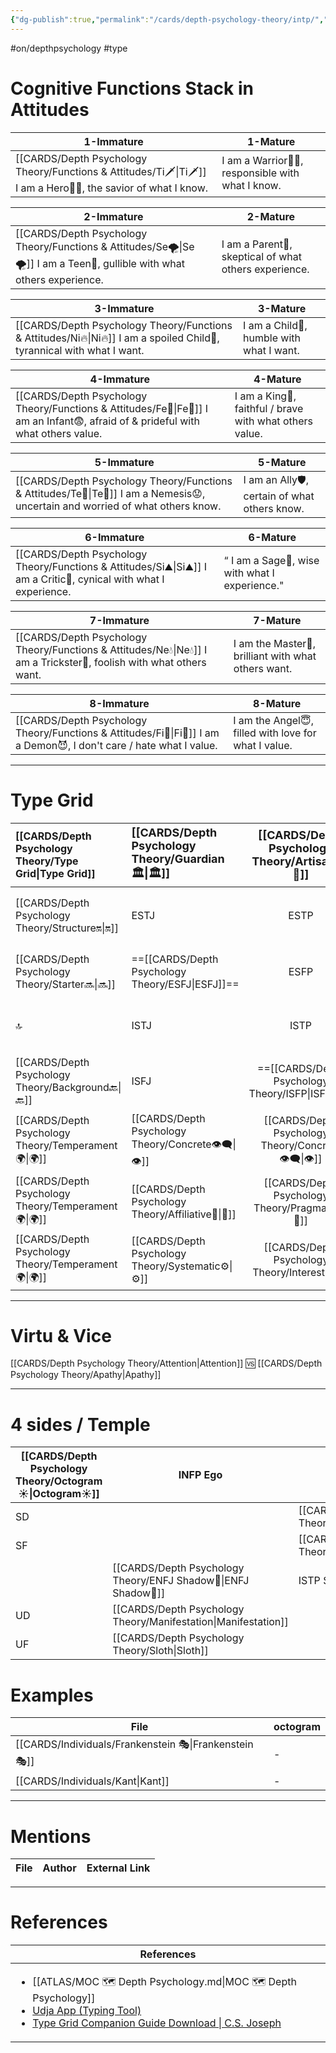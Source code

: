 ```yaml
---
{"dg-publish":true,"permalink":"/cards/depth-psychology-theory/intp/","created":"2023-01-05T15:21:02.556+01:00","updated":"2023-04-27T08:54:52.574+02:00"}
---
```


#on/depthpsychology  #type 

# Cognitive Functions Stack in Attitudes 
| 1-Immature                                             | 1-Mature                                            |
| ------------------------------------------------------ | --------------------------------------------------- |
| [[CARDS/Depth Psychology Theory/Functions & Attitudes/Ti🗡️\|Ti🗡️]] I am a Hero🦸‍♂️, the savior of what I know. |  I am a Warrior👨‍🚒, responsible with what I know. |

| 2-Immature                                                     | 2-Mature                                               |
| -------------------------------------------------------------- | ------------------------------------------------------ |
| [[CARDS/Depth Psychology Theory/Functions & Attitudes/Se🌪️\|Se🌪️]] I am a Teen👦, gullible with what others experience. |  I am a Parent🤨, skeptical of what others experience. |

| 3-Immature                                                    | 3-Mature                                  |
| ------------------------------------------------------------- | ----------------------------------------- |
| [[CARDS/Depth Psychology Theory/Functions & Attitudes/Ni🔥\|Ni🔥]] I am a spoiled Child🥳, tyrannical with what I want. |  I am a Child👼, humble with what I want. |

| 4-Immature                                                              | 4-Mature                                                 |
| ----------------------------------------------------------------------- | -------------------------------------------------------- |
| [[CARDS/Depth Psychology Theory/Functions & Attitudes/Fe💉\|Fe💉]] I am an Infant😨, afraid of & prideful with what others value. |  I am a King👑, faithful / brave with what others value. |

| 5-Immature                                                            | 5-Mature                                        |
| --------------------------------------------------------------------- | ----------------------------------------------- |
| [[CARDS/Depth Psychology Theory/Functions & Attitudes/Te🏹\|Te🏹]] I am a Nemesis😟, uncertain and worried of what others know. |  I am an  Ally🛡️, certain of what others know. |

| 6-Immature                                                | 6-Mature                                       |
| --------------------------------------------------------- | ---------------------------------------------- |
| [[CARDS/Depth Psychology Theory/Functions & Attitudes/Si⛰️\|Si⛰️]] I am a Critic🤔, cynical with what I experience. | “ I am a Sage🧙, wise with what I experience." |

| 7-Immature                                                  | 7-Mature                                             |
| ----------------------------------------------------------- | ---------------------------------------------------- |
| [[CARDS/Depth Psychology Theory/Functions & Attitudes/Ne💧\|Ne💧]] I am a Trickster🤡, foolish with what others want. |  I am the Master💎, brilliant with what others want. |

| 8-Immature                                                  | 8-Mature                                              |
| ----------------------------------------------------------- | ----------------------------------------------------- |
| [[CARDS/Depth Psychology Theory/Functions & Attitudes/Fi🧭\|Fi🧭]] I am a Demon😈, I don't care / hate  what I value. | I am the Angel😇, filled with love for  what I value. |

---
# Type Grid 
| [[CARDS/Depth Psychology Theory/Type Grid\|Type Grid]]                     | <font size="4"> [[CARDS/Depth Psychology Theory/Guardian 🏛️\|🏛️]]</font>   |  <font size="4"> [[CARDS/Depth Psychology Theory/Artisan 🧰\|🧰]]</font>   | <font size="4"> 🔮</font> | <font size="4"> [[CARDS/Depth Psychology Theory/Idealist🦄\|🦄]]</font>    | [[CARDS/Depth Psychology Theory/Interaction Style💬\|💬]]                      |   [[CARDS/Depth Psychology Theory/Interaction Style💬\|💬]]                           |   [[CARDS/Depth Psychology Theory/Interaction Style💬\|💬]]                    |
|:-------------------- |:--------------------- |:---------------------:|:------------------------- |:--------------------- |:--------------------- |:-------------------------- |:--------------------- |
| [[CARDS/Depth Psychology Theory/Structure🔛\|🔛]]  | ESTJ       |    ESTP       |==[[CARDS/Depth Psychology Theory/ENTJ\|ENTJ]]==              |ENFJ          | [[CARDS/Depth Psychology Theory/Direct➡️\|➡️]]      | [[CARDS/Depth Psychology Theory/Initiating👋\|👋]]       | [[CARDS/Depth Psychology Theory/Outcome🏆\|🎯]]     |
| [[CARDS/Depth Psychology Theory/Starter🔜\|🔜]]    | ==[[CARDS/Depth Psychology Theory/ESFJ\|ESFJ]]==     | ESFP      |ENTP               | ENFP           | [[CARDS/Depth Psychology Theory/Informative↪️\|↪️]] | [[CARDS/Depth Psychology Theory/Initiating👋\|👋]]       | [[CARDS/Depth Psychology Theory/Progression🏃\|🚧]] |
| 🔝   | ISTJ             |   ISTP   | INTJ            | INFJ           | [[CARDS/Depth Psychology Theory/Direct➡️\|➡️]]      | [[CARDS/Depth Psychology Theory/Responding🧘‍♂️\|🧘‍♂️]] | [[CARDS/Depth Psychology Theory/Progression🏃\|🚧]] |
| [[CARDS/Depth Psychology Theory/Background🔙\|🔙]] | ISFJ           |    ==[[CARDS/Depth Psychology Theory/ISFP\|ISFP]]==   | ==[[CARDS/Depth Psychology Theory/INTP\|INTP]]==             | INFP          | [[CARDS/Depth Psychology Theory/Informative↪️\|↪️]] | [[CARDS/Depth Psychology Theory/Responding🧘‍♂️\|🧘‍♂️]] | [[CARDS/Depth Psychology Theory/Outcome🏆\|🎯]]     |
|  [[CARDS/Depth Psychology Theory/Temperament🌍\|🌍]]                     | [[CARDS/Depth Psychology Theory/Concrete👁️‍🗨️\|👁️]] | [[CARDS/Depth Psychology Theory/Concrete👁️‍🗨️\|👁️]] | [[CARDS/Depth Psychology Theory/Abstract🧲\|🧲]]        | [[CARDS/Depth Psychology Theory/Abstract🧲\|🧲]]    |                       |                            |                       |
|  [[CARDS/Depth Psychology Theory/Temperament🌍\|🌍]]                     | [[CARDS/Depth Psychology Theory/Affiliative🐜\|🐜]] |  [[CARDS/Depth Psychology Theory/Pragmatic🦊\|🦊]]  | [[CARDS/Depth Psychology Theory/Pragmatic🦊\|🦊]]       | [[CARDS/Depth Psychology Theory/Affiliative🐜\|🐜]] |                       |                            |                       |
|  [[CARDS/Depth Psychology Theory/Temperament🌍\|🌍]]                     | [[CARDS/Depth Psychology Theory/Systematic⚙️\|⚙️]]  |  [[CARDS/Depth Psychology Theory/Interest👀\|👀]]   | [[CARDS/Depth Psychology Theory/Systematic⚙️\|⚙️]]      | [[CARDS/Depth Psychology Theory/Interest👀\|👀]]    |                       |                            |                       |

---
# Virtu & Vice 
[[CARDS/Depth Psychology Theory/Attention\|Attention]] 🆚 [[CARDS/Depth Psychology Theory/Apathy\|Apathy]] 

---
# 4 sides / Temple 
| [[CARDS/Depth Psychology Theory/Octogram☀️\|Octogram☀️]] | INFP Ego          | ESFJ Sub |
| ------------ | ----------------- | ----------------- |
| SD           |                   | [[CARDS/Depth Psychology Theory/Credulity\|Credulity]]     |
| SF           |                   | [[CARDS/Depth Psychology Theory/Initiative\|Initiative]]    |
|              | [[CARDS/Depth Psychology Theory/ENFJ Shadow👤\|ENFJ Shadow👤]]       | ISTP Superego     |
| UD           | [[CARDS/Depth Psychology Theory/Manifestation\|Manifestation]] |                   |
| UF           | [[CARDS/Depth Psychology Theory/Sloth\|Sloth]]                   |                   |

# Examples 
| File                                                      | octogram |
| --------------------------------------------------------- | -------- |
| [[CARDS/Individuals/Frankenstein 🎭\|Frankenstein 🎭]] | \-       |
| [[CARDS/Individuals/Kant\|Kant]]                       | \-       |

---
# Mentions
| File | Author | External Link |
| ---- | ------ | ------------- |

---
# References
| References                                                                                                                                                                                                                                                           |
| -------------------------------------------------------------------------------------------------------------------------------------------------------------------------------------------------------------------------------------------------------------------- |
| <ul><li>[[ATLAS/MOC 🗺️ Depth Psychology.md\\|MOC 🗺️ Depth Psychology]]</li><li>[Udja App (Typing Tool)](https://www.udja.app/#/)</li><li>[Type Grid Companion Guide Download \\| C.S. Joseph](https://csjoseph.life/type-grid-companion-guide-download/)</li></ul> |







